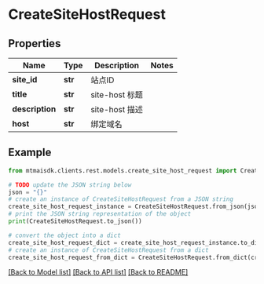 # CreateSiteHostRequest


## Properties

Name | Type | Description | Notes
------------ | ------------- | ------------- | -------------
**site_id** | **str** | 站点ID | 
**title** | **str** | site-host 标题 | 
**description** | **str** | site-host 描述 | 
**host** | **str** | 绑定域名 | 

## Example

```python
from mtmaisdk.clients.rest.models.create_site_host_request import CreateSiteHostRequest

# TODO update the JSON string below
json = "{}"
# create an instance of CreateSiteHostRequest from a JSON string
create_site_host_request_instance = CreateSiteHostRequest.from_json(json)
# print the JSON string representation of the object
print(CreateSiteHostRequest.to_json())

# convert the object into a dict
create_site_host_request_dict = create_site_host_request_instance.to_dict()
# create an instance of CreateSiteHostRequest from a dict
create_site_host_request_from_dict = CreateSiteHostRequest.from_dict(create_site_host_request_dict)
```
[[Back to Model list]](../README.md#documentation-for-models) [[Back to API list]](../README.md#documentation-for-api-endpoints) [[Back to README]](../README.md)


